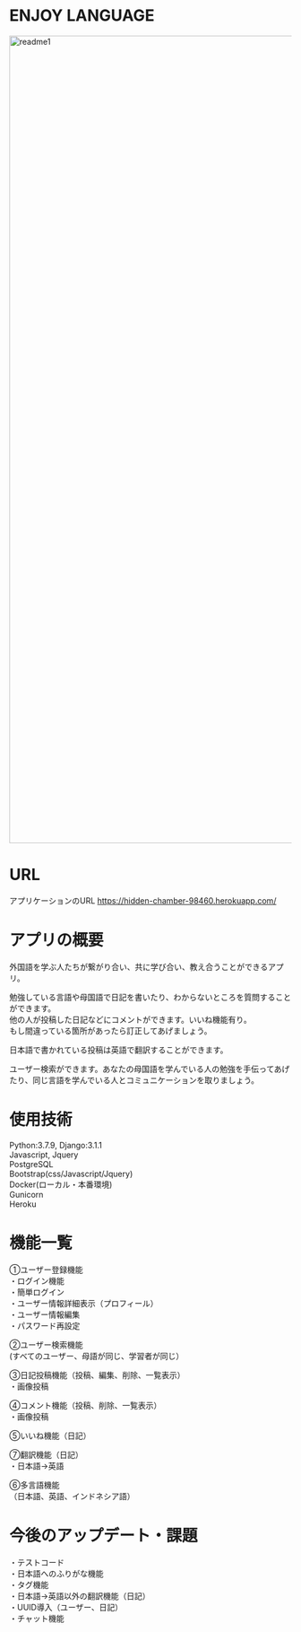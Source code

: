 # ENJOY LANGUAGE
<img width="1440" alt="readme1" src="https://user-images.githubusercontent.com/70587044/99143167-b3503b00-269e-11eb-86d2-7d9852dc7123.png">

# URL
アプリケーションのURL
https://hidden-chamber-98460.herokuapp.com/

# アプリの概要
外国語を学ぶ人たちが繋がり合い、共に学び合い、教え合うことができるアプリ。

勉強している言語や母国語で日記を書いたり、わからないところを質問することができます。  
他の人が投稿した日記などにコメントができます。いいね機能有り。  
もし間違っている箇所があったら訂正してあげましょう。  

日本語で書かれている投稿は英語で翻訳することができます。

ユーザー検索ができます。あなたの母国語を学んでいる人の勉強を手伝ってあげたり、同じ言語を学んでいる人とコミュニケーションを取りましょう。

# 使用技術
Python:3.7.9, Django:3.1.1  
Javascript, Jquery  
PostgreSQL  
Bootstrap(css/Javascript/Jquery)  
Docker(ローカル・本番環境)  
Gunicorn  
Heroku  

# 機能一覧
①ユーザー登録機能  
・ログイン機能  
・簡単ログイン  
・ユーザー情報詳細表示（プロフィール）  
・ユーザー情報編集  
・パスワード再設定  

②ユーザー検索機能  
(すべてのユーザー、母語が同じ、学習者が同じ）

③日記投稿機能（投稿、編集、削除、一覧表示）  
・画像投稿

④コメント機能（投稿、削除、一覧表示）  
・画像投稿

⑤いいね機能（日記）

⑦翻訳機能（日記）  
・日本語→英語

⑥多言語機能  
（日本語、英語、インドネシア語）


# 今後のアップデート・課題
・テストコード  
・日本語へのふりがな機能  
・タグ機能  
・日本語→英語以外の翻訳機能（日記）  
・UUID導入（ユーザー、日記）  
・チャット機能  
